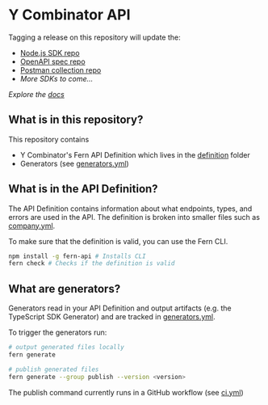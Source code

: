 # Y Combinator API

Tagging a release on this repository will update the:

- [Node.js SDK repo](https://github.com/fern-ycombinator/ycombinator-node)
- [OpenAPI spec repo](https://github.com/fern-ycombinator/ycombinator-openapi)
- [Postman collection repo](https://github.com/fern-ycombinator/ycombinator-postman)
- _More SDKs to come..._

*Explore the [docs](https://api.ycombinator.com/v0.1/docs)*

## What is in this repository?

This repository contains

- Y Combinator's Fern API Definition which lives in the [definition](./fern/api/definition/) folder
- Generators (see [generators.yml](./fern/api/generators.yml))

## What is in the API Definition?

The API Definition contains information about what endpoints, types, and errors are used in the API. The definition is broken into smaller files such as [company.yml](fern/api/definition/company.yml).

To make sure that the definition is valid, you can use the Fern CLI.

```bash
npm install -g fern-api # Installs CLI
fern check # Checks if the definition is valid
```

## What are generators?

Generators read in your API Definition and output artifacts (e.g. the TypeScript SDK Generator) and are tracked in [generators.yml](./fern/api/generators.yml).

To trigger the generators run:

```bash
# output generated files locally
fern generate

# publish generated files
fern generate --group publish --version <version>
```

The publish command currently runs in a GitHub workflow (see [ci.yml](.github/workflows/ci.yml#L32))
